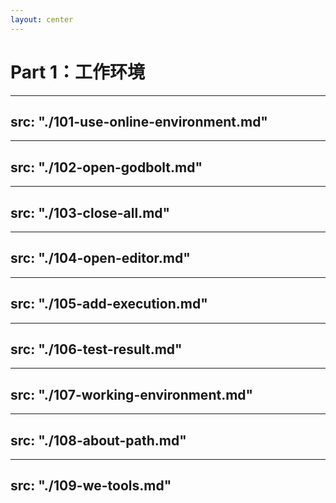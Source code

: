 ```yaml
---
layout: center
---
```


# Part 1：工作环境

---
src: "./101-use-online-environment.md"
---

---
src: "./102-open-godbolt.md"
---

---
src: "./103-close-all.md"
---

---
src: "./104-open-editor.md"
---

---
src: "./105-add-execution.md"
---

---
src: "./106-test-result.md"
---

---
src: "./107-working-environment.md"
---

---
src: "./108-about-path.md"
---

---
src: "./109-we-tools.md"
---

